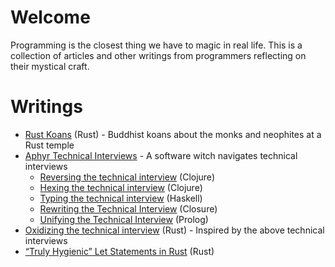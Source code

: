 # Welcome

Programming is the closest thing we have to magic in real life. This is a collection of articles and other writings from programmers reflecting on their mystical craft.

# Writings

- [Rust Koans](https://users.rust-lang.org/t/rust-koans/2408) (Rust) - Buddhist koans about the monks and neophites at a Rust temple
- [Aphyr Technical Interviews](https://aphyr.com/tags/interviews) - A software witch navigates technical interviews
  - [Reversing the technical interview](https://aphyr.com/posts/340-reversing-the-technical-interview) (Clojure)
  - [Hexing the technical interview](https://aphyr.com/posts/341-hexing-the-technical-interview) (Clojure)
  - [Typing the technical interview](https://aphyr.com/posts/342-typing-the-technical-interview) (Haskell)
  - [Rewriting the Technical Interview](https://aphyr.com/posts/353-rewriting-the-technical-interview) (Closure)
  - [Unifying the Technical Interview](https://aphyr.com/posts/354-unifying-the-technical-interview) (Prolog)
- [Oxidizing the technical interview](https://blog.mgattozzi.dev/oxidizing-the-technical-interview/) (Rust) - Inspired by the above technical interviews
- [“Truly Hygienic” Let Statements in Rust](https://sabrinajewson.org/blog/truly-hygienic-let) (Rust)
